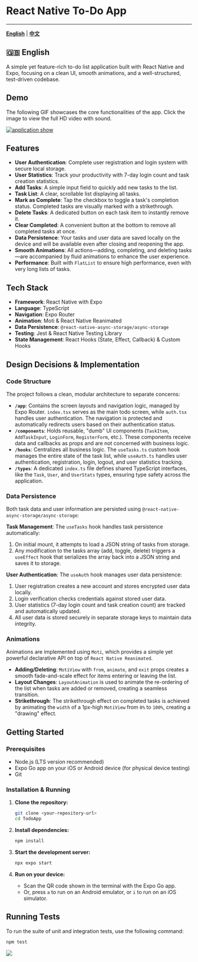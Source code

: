 # React Native To-Do App

---

[**English**](./README.md) | [**中文**](./README.zh-CN.md)

## 🇬🇧 English

A simple yet feature-rich to-do list application built with React Native and Expo, focusing on a clean UI, smooth animations, and a well-structured, test-driven codebase.

## Demo

The following GIF showcases the core functionalities of the app. Click the image to view the full HD video with sound.

[![application show](./docs/todo_demo.gif)](https://pub-0a4cfd1889fc48acafea1624679cfdef.r2.dev/todo_demo.mp4)


## Features

- **User Authentication**: Complete user registration and login system with secure local storage.
- **User Statistics**: Track your productivity with 7-day login count and task creation statistics.
- **Add Tasks**: A simple input field to quickly add new tasks to the list.
- **Task List**: A clear, scrollable list displaying all tasks.
- **Mark as Complete**: Tap the checkbox to toggle a task's completion status. Completed tasks are visually marked with a strikethrough.
- **Delete Tasks**: A dedicated button on each task item to instantly remove it.
- **Clear Completed**: A convenient button at the bottom to remove all completed tasks at once.
- **Data Persistence**: Your tasks and user data are saved locally on the device and will be available even after closing and reopening the app.
- **Smooth Animations**: All actions—adding, completing, and deleting tasks—are accompanied by fluid animations to enhance the user experience.
- **Performance**: Built with `FlatList` to ensure high performance, even with very long lists of tasks.

## Tech Stack

- **Framework**: React Native with Expo
- **Language**: TypeScript
- **Navigation**: Expo Router
- **Animation**: Moti & React Native Reanimated
- **Data Persistence**: `@react-native-async-storage/async-storage`
- **Testing**: Jest & React Native Testing Library
- **State Management**: React Hooks (State, Effect, Callback) & Custom Hooks

## Design Decisions & Implementation

### Code Structure

The project follows a clean, modular architecture to separate concerns:

- **`/app`**: Contains the screen layouts and navigation logic, managed by Expo Router. `index.tsx` serves as the main todo screen, while `auth.tsx` handles user authentication. The navigation is protected and automatically redirects users based on their authentication status.
- **`/components`**: Holds reusable, "dumb" UI components (`TaskItem`, `AddTaskInput`, `LoginForm`, `RegisterForm`, etc.). These components receive data and callbacks as props and are not concerned with business logic.
- **`/hooks`**: Centralizes all business logic. The `useTasks.ts` custom hook manages the entire state of the task list, while `useAuth.ts` handles user authentication, registration, login, logout, and user statistics tracking.
- **`/types`**: A dedicated `index.ts` file defines shared TypeScript interfaces, like the `Task`, `User`, and `UserStats` types, ensuring type safety across the application.

### Data Persistence

Both task data and user information are persisted using `@react-native-async-storage/async-storage`:

**Task Management**: The `useTasks` hook handles task persistence automatically:
1. On initial mount, it attempts to load a JSON string of tasks from storage.
2. Any modification to the tasks array (add, toggle, delete) triggers a `useEffect` hook that serializes the array back into a JSON string and saves it to storage.

**User Authentication**: The `useAuth` hook manages user data persistence:
1. User registration creates a new account and stores encrypted user data locally.
2. Login verification checks credentials against stored user data.
3. User statistics (7-day login count and task creation count) are tracked and automatically updated.
4. All user data is stored securely in separate storage keys to maintain data integrity.

### Animations

Animations are implemented using `Moti`, which provides a simple yet powerful declarative API on top of `React Native Reanimated`.
- **Adding/Deleting**: `MotiView` with `from`, `animate`, and `exit` props creates a smooth fade-and-scale effect for items entering or leaving the list.
- **Layout Changes**: `LayoutAnimation` is used to animate the re-ordering of the list when tasks are added or removed, creating a seamless transition.
- **Strikethrough**: The strikethrough effect on completed tasks is achieved by animating the `width` of a 1px-high `MotiView` from `0%` to `100%`, creating a "drawing" effect.

## Getting Started

### Prerequisites

- Node.js (LTS version recommended)
- Expo Go app on your iOS or Android device (for physical device testing)
- Git

### Installation & Running

1. **Clone the repository:**
   ```bash
   git clone <your-repository-url>
   cd TodoApp
   ```

2. **Install dependencies:**
   ```bash
   npm install
   ```

3. **Start the development server:**
   ```bash
   npx expo start
   ```

4. **Run on your device:**
   - Scan the QR code shown in the terminal with the Expo Go app.
   - Or, press `a` to run on an Android emulator, or `i` to run on an iOS simulator.

## Running Tests

To run the suite of unit and integration tests, use the following command:
```bash
npm test
```
![](./docs/test_result.png)
